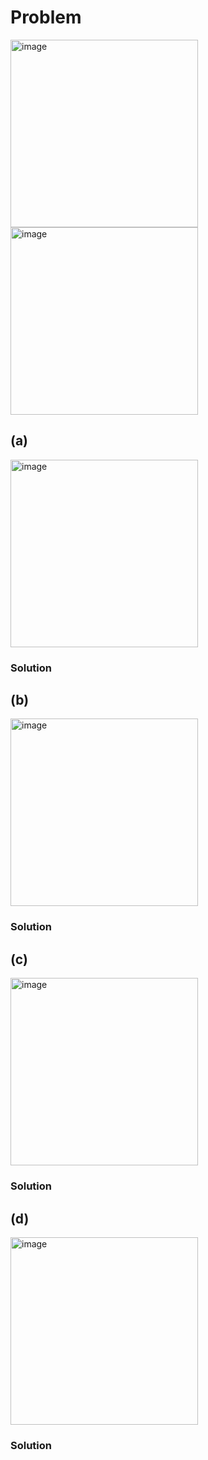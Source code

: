 # Problem

<img width="300" alt="image" src="https://github.com/user-attachments/assets/a0dbd942-7937-491c-a066-c6f2d95d9fe2" />
<img width="300" alt="image" src="https://github.com/user-attachments/assets/545025ac-f64b-4923-aea8-5a46f9ecf584" />

## (a)

<img width="300" alt="image" src="https://github.com/user-attachments/assets/947e7859-fec3-4539-958b-99f70e9c6d2c" />

### Solution

## (b)

<img width="300" alt="image" src="https://github.com/user-attachments/assets/cad726b7-bbdd-4ab0-bc15-70756b62168f" />

### Solution

## (c)

<img width="300" alt="image" src="https://github.com/user-attachments/assets/8f82d877-6c6e-45ba-97f4-0ad0a19f5853" />

### Solution

## (d)

<img width="300" alt="image" src="https://github.com/user-attachments/assets/8be6e9da-6274-4c5a-b46f-5101133d4c51" />

### Solution

